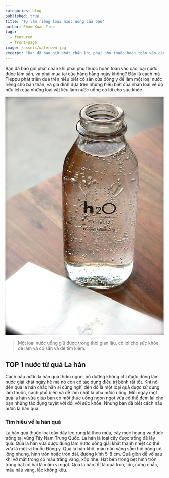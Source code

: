 ```yaml
---
categories: blog
published: true
title: "Tự làm riêng loại nước uống của bạn"
author: Pham Xuan Tiep
tags:
  - featured
  - front-page
image: /assets/waterown.jpg
excerpt: "Bạn đã bao giờ phát chán khi phải phụ thuộc hoàn toàn vào các loại nước được làm sẵn, và phải mua tại cửa hàng hằng ngày không"
---
```


Bạn đã bao giờ phát chán khi phải phụ thuộc hoàn toàn vào các loại nước được làm sẵn, và phải mua tại cửa hàng hằng ngày không? Đây là cách mà Tieppu phát triển dựa trên hiểu biết có sẵn của đông y để làm một loại nước riêng cho bản thân, và gia đình dựa trên những hiểu biết của nhân loại về dộ hữu ích của những loại vật liệu làm nước uống có lợi cho sức khỏe.



<div class="full-width">
<img alt="Thiên lại chi ái" src="/assets/waterown.jpg">
</div>

> Một loại nước uống giữ được trong thời gian lâu, có lợi cho sức khỏe, dễ làm và có sẵn và dễ tìm kiếm.

## TOP 1 nước từ quả La hán

Cách nấu nước la hán quả thơm ngon, bổ dưỡng không chỉ được dùng làm nước giải khát ngày hè mà nó còn có tác dụng điều trị bệnh rất tốt. Khi nói đến quả la hán chắc hẳn ai cũng nghĩ đến đó là một loại quả được sử dụng làm thuốc, cách phổ biến và dễ làm nhất là pha nước uống. Mỗi ngày một quả la hán vừa giúp bạn có một thức uống ngon ngọt vừa có thể đem lại cho bạn những tác dụng tuyệt vời đối với sức khỏe. Nhưng bạn đã biết cách nấu nước la hán quả

### Tìm hiểu về la hán quả

La hán quả thuộc loại cây dây leo rụng lá theo mùa, cây mọc hoang và được trồng tại vùng Tây Nam Trung Quốc. La hán là loại cây được trồng để lấy quả. Quả la hán vừa được dùng làm nước uống giải khát thanh nhiệt cơ thể vừa là một vị thuốc Đông y. Quả la hán khô, màu nâu vàng sẫm hơi bóng có lông nhung, hình tròn hoặc tròn dài, đường kính 5-8 cm. Quả giòn dễ vỡ sau khi vỡ mặt trong có màu trắng vàng, xốp nhẹ. Hạt bên trong bẹt hình tròn trong hạt có hai lá mầm vị ngọt. Quả la hán tốt là quả tròn, lớn, cứng chắc, màu nâu vàng, lắc không kêu.
